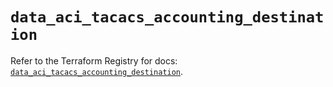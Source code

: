 # `data_aci_tacacs_accounting_destination`

Refer to the Terraform Registry for docs: [`data_aci_tacacs_accounting_destination`](https://registry.terraform.io/providers/ciscodevnet/aci/2.17.0/docs/data-sources/tacacs_accounting_destination).
